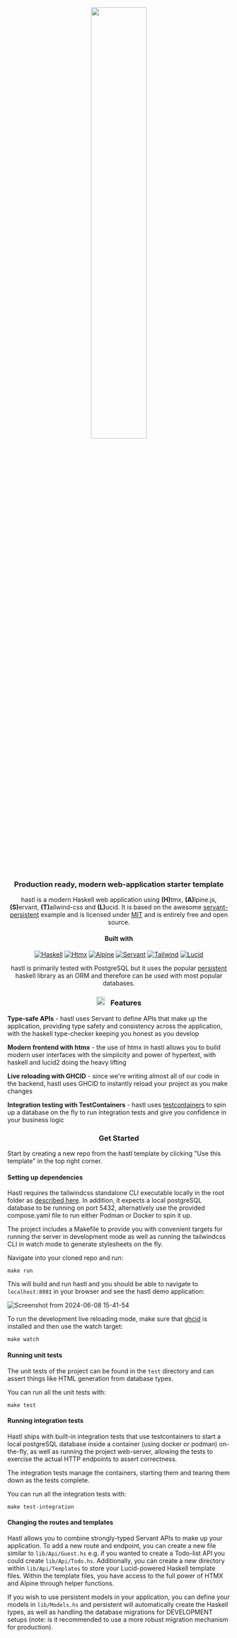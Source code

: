<a name="top-of-readme"></a>
<br />
<div align="center">
<img src="https://github.com/eldr-io/hastl/assets/83576392/0da858b9-7f42-4be9-aa6f-336332884400" width="50%" />

<h3 align="center">Production ready, modern web-application starter template</h3>

<p align="center"> hastl is a modern Haskell web application using <b>(H)</b>tmx, <b>(A)</b>lpine.js, <b>(S)</b>ervant, <b>(T)</b>ailwind-css and <b>(L)</b>ucid. It is based on the awesome <a href="https://github.com/parsonsmatt/servant-persistent">servant-persistent</a> example and is licensed under <a href="https://github.com/eldr-io/hastl/blob/main/LICENSE.md">MIT</a> and is entirely free and open source.
</p>

#### Built with

[![Haskell][Haskell]][Haskell-url]
[![Htmx][Htmx]][Htmx-url]
[![Alpine][Alpine]][Alpine-url]
[![Servant][Servant]][Servant-url]
[![Tailwind][Tailwind]][Tailwind-url]
[![Lucid][Lucid]][Lucid-url]

hastl is primarily tested with PostgreSQL but it uses the popular <a href="https://www.yesodweb.com/book/persistent">persistent</a> haskell library as an ORM and therefore can be used with most popular databases.

### <img height="20" width="20" src="https://cdn.jsdelivr.net/npm/simple-icons@v12/icons/rocket.svg" style="margin-right: 0.5rem" />  Features 

<p align="left"><b>Type-safe APIs</b> - hastl uses Servant to define APIs that make up the application, providing type safety and consistency across the application, with the haskell type-checker keeping you honest as you develop
</p>
<p align="left"><b>Modern frontend with htmx</b> - the use of htmx in hastl allows you to build modern user interfaces with the simplicity and power of hypertext, with haskell and lucid2 doing the heavy lifting
</p>
<p align="left"><b>Live reloading with GHCID</b> - since we're writing almost all of our code in the backend, hastl uses GHCID to instantly reload your project as you make changes
</p>
<p align="left"><b>Integration testing with TestContainers</b> - hastl uses <a href="https://testcontainers.com">testcontainers</a> to spin up a database on the fly to run integration tests and give you confidence in your business logic
</p>


### Get Started
</div>

Start by creating a new repo from the hastl template by clicking "Use this template" in the top right corner.

#### Setting up dependencies

Hastl requires the tailwindcss standalone CLI executable locally in the root folder as <a href="https://tailwindcss.com/blog/standalone-cli">described here</a>. In addition, it expects a local postgreSQL database to be running on port 5432, alternatively use the provided compose.yaml file to run either Podman or Docker to spin it up.

The project includes a Makefile to provide you with convenient targets for running the server in development mode as well as running the tailwindcss CLI in watch mode to generate stylesheets on the fly.

Navigate into your cloned repo and run:

```
make run
```
This will build and run hastl and you should be able to navigate to `localhost:8081` in your browser and see the hastl demo application:

![Screenshot from 2024-06-08 15-41-54](https://github.com/eldr-io/hastl/assets/83576392/19af0d8e-33b8-411e-a19e-e2e4f8c3420f)

To run the development live reloading mode, make sure that <a href="https://github.com/ndmitchell/ghcid">ghcid</a> is installed and then use the watch target:

```
make watch
```

#### Running unit tests

The unit tests of the project can be found in the `test` directory and can assert things like HTML generation from database types. 

You can run all the unit tests with:

```
make test
```

#### Running integration tests

Hastl ships with built-in integration tests that use testcontainers to start a local postgreSQL database inside a container (using docker or podman) on-the-fly, as well as running the project web-server, allowing the tests to exercise the actual HTTP endpoints to assert correctness.

The integration tests manage the containers, starting them and tearing them down as the tests complete.

You can run all the integration tests with:
```
make test-integration
```

#### Changing the routes and templates

Hastl allows you to combine strongly-typed Servant APIs to make up your application. To add a new route and endpoint, you can create a new file similar to `lib/Api/Guest.hs` e.g. if you wanted to create a Todo-list API you could create `lib/Api/Todo.hs`. Additionally, you can create a new directory within `lib/Api/Templates` to store your Lucid-powered Haskell template files. Within the template files, you have access to the full power of HTMX and Alpine through helper functions.

If you wish to use persistent models in your application, you can define your models in `lib/Models.hs` and persistent will automatically create the Haskell types, as well as handling the database migrations for DEVELOPMENT setups (note: is it recommended to use a more robust migration mechanism for production).

[Haskell]: https://img.shields.io/badge/haskell-5D4F85?style=for-the-badge&logo=haskell&logoColor=white
[Haskell-url]: https://haskell.org
[Htmx]:  https://img.shields.io/badge/htmxjs-3366CC?style=for-the-badge&logo=htmx&logoColor=white
[Htmx-url]: https://htmx.org
[Alpine]: https://img.shields.io/badge/alpinejs-8BC0D0?style=for-the-badge&logo=alpine.js&logoColor=white
[Alpine-url]: https://alpinejs.dev
[Servant]: https://img.shields.io/badge/Servant-5D4F85?style=for-the-badge&logo=haskell&logoColor=white"
[Servant-url]: https://www.servant.dev
[Tailwind]: https://img.shields.io/badge/Tailwind-06B6D4?style=for-the-badge&logo=tailwindcss&logoColor=white
[Tailwind-url]: https://tailwindcss.com
[Lucid]: https://img.shields.io/badge/Lucid-5D4F85?style=for-the-badge&logo=haskell&logoColor=white
[Lucid-url]: https://hackage.haskell.org/package/lucid2

